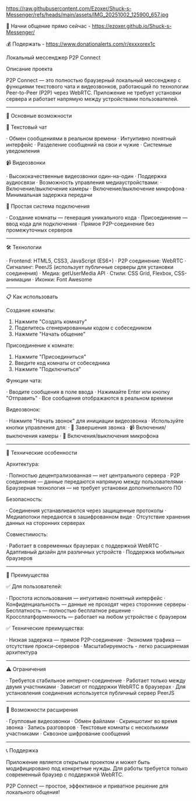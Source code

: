 https://raw.githubusercontent.com/Ezoxer/Shuck-s-Messenger/refs/heads/main/assets/IMG_20251002_125900_657.jpg

🥚 Начни общение прямо сейчас - https://ezoxer.github.io/Shuck-s-Messenger/

💰 Подержать - https://www.donationalerts.com/r/exxxorex1c

Локальный мессенджер P2P Connect

Описание проекта

P2P Connect — это полностью браузерный локальный мессенджер с функциями текстового чата и видеозвонков, работающий по технологии Peer-to-Peer (P2P) через WebRTC. Приложение не требует установки сервера и работает напрямую между устройствами пользователей.

---

🚀 Основные возможности

💬 Текстовый чат

· Обмен сообщениями в реальном времени
· Интуитивно понятный интерфейс
· Разделение сообщений на свои и чужие
· Системные уведомления

📹 Видеозвонки

· Высококачественные видеозвонки один-на-один
· Поддержка аудиосвязи
· Возможность управления медиаустройствами:
  · Включение/выключение камеры
  · Включение/выключение микрофона
· Минимальная задержка передачи

🔐 Простая система подключения

· Создание комнаты — генерация уникального кода
· Присоединение — ввод кода для подключения
· Прямое P2P-соединение без промежуточных серверов

---

🛠 Технологии

· Frontend: HTML5, CSS3, JavaScript (ES6+)
· P2P соединение: WebRTC
· Сигналинг: PeerJS (использует публичные серверы для установки соединения)
· Медиа: getUserMedia API
· Стили: CSS Grid, Flexbox, CSS-анимации
· Иконки: Font Awesome

---

📋 Как использовать

Создание комнаты:

1. Нажмите "Создать комнату"
2. Поделитесь сгенерированным кодом с собеседником
3. Нажмите "Начать общение"

Присоединение к комнате:

1. Нажмите "Присоединиться"
2. Введите код комнаты от собеседника
3. Нажмите "Подключиться"

Функции чата:

· Вводите сообщения в поле ввода
· Нажимайте Enter или кнопку "Отправить"
· Все сообщения отображаются в реальном времени

Видеозвонок:

· Нажмите "Начать звонок" для инициации видеозвонка
· Используйте кнопки управления для:
  · 🔴 Завершения звонка
  · 📹 Включения/выключения камеры
  · 🎤 Включения/выключения микрофона

---

🔧 Технические особенности

Архитектура:

· Полностью децентрализованная — нет центрального сервера
· P2P соединение — данные передаются напрямую между пользователями
· Браузерная технология — не требует установки дополнительного ПО

Безопасность:

· Соединения устанавливаются через защищенные протоколы
· Медиапотоки передаются в зашифрованном виде
· Отсутствие хранения данных на сторонних серверах

Совместимость:

· Работает в современных браузерах с поддержкой WebRTC
· Адаптивный дизайн для различных устройств
· Поддержка мобильных браузеров

---

🎯 Преимущества

✅ Для пользователей:

· Простота использования — интуитивно понятный интерфейс
· Конфиденциальность — данные не проходят через сторонние серверы
· Бесплатность — полностью бесплатное решение
· Кроссплатформенность — работает на любом устройстве с браузером

✅ Технические преимущества:

· Низкая задержка — прямое P2P-соединение
· Экономия трафика — отсутствие прокси-серверов
· Масштабируемость - легко расширяемая архитектура

---

⚠️ Ограничения

· Требуется стабильное интернет-соединение
· Работает только между двумя участниками
· Зависит от поддержки WebRTC в браузерах
· Для установления соединения используется публичный сервер PeerJS

---

🔮 Возможности расширения

· Групповые видеозвонки
· Обмен файлами
· Скриншотинг во время звонка
· Запись разговоров
· Текстовые комнаты с несколькими участниками
· Сквозное шифрование сообщений

---

📞 Поддержка

Приложение является открытым проектом и может быть модифицировано под конкретные нужды. Для работы требуется только современный браузер с поддержкой WebRTC.

P2P Connect — простое, эффективное и приватное решение для локального общения!

